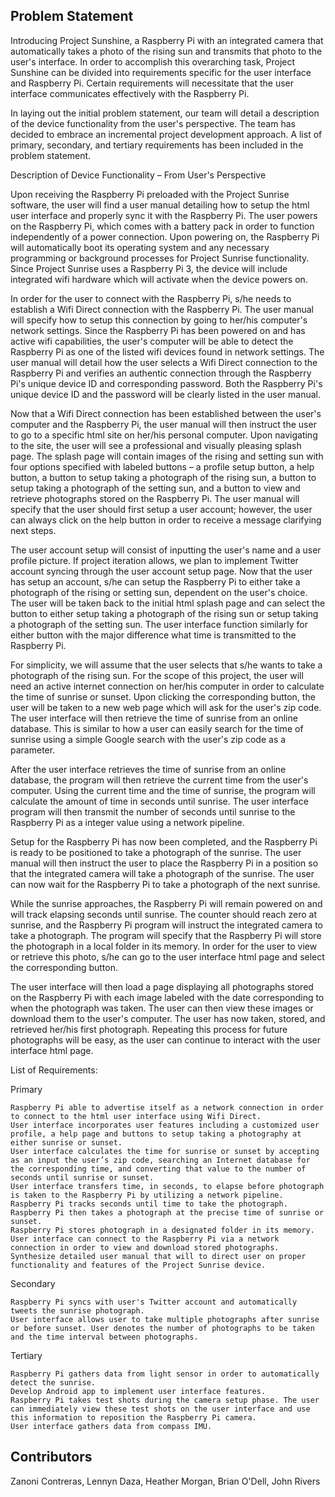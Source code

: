 ## Problem Statement

 Introducing Project Sunshine, a Raspberry Pi with an integrated camera that automatically takes a photo of the rising sun and transmits that photo to the user's interface. In order to accomplish this overarching task, Project Sunshine can be divided into requirements specific for the user interface and Raspberry Pi. Certain requirements will necessitate that the user interface communicates effectively with the Raspberry Pi.

In laying out the initial problem statement, our team will detail a description of the device functionality from the user's perspective. The team has decided to embrace an incremental project development approach. A list of primary, secondary, and tertiary requirements has been included in the problem statement.

Description of Device Functionality – From User's Perspective

Upon receiving the Raspberry Pi preloaded with the Project Sunrise software, the user will find a user manual detailing how to setup the html user interface and properly sync it with the Raspberry Pi. The user powers on the Raspberry Pi, which comes with a battery pack in order to function independently of a power connection. Upon powering on, the Raspberry Pi will automatically boot its operating system and any necessary programming or background processes for Project Sunrise functionality. Since Project Sunrise uses a Raspberry Pi 3, the device will include integrated wifi hardware which will activate when the device powers on.

In order for the user to connect with the Raspberry Pi, s/he needs to establish a Wifi Direct connection with the Raspberry Pi. The user manual will specify how to setup this connection by going to her/his computer's network settings. Since the Raspberry Pi has been powered on and has active wifi capabilities, the user's computer will be able to detect the Raspberry Pi as one of the listed wifi devices found in network settings. The user manual will detail how the user selects a Wifi Direct connection to the Raspberry Pi and verifies an authentic connection through the Raspberry Pi's unique device ID and corresponding password. Both the Raspberry Pi's unique device ID and the password will be clearly listed in the user manual.

Now that a Wifi Direct connection has been established between the user's computer and the Raspberry Pi, the user manual will then instruct the user to go to a specific html site on her/his personal computer. Upon navigating to the site, the user will see a professional and visually pleasing splash page. The splash page will contain images of the rising and setting sun with four options specified with labeled buttons – a profile setup button, a help button, a button to setup taking a photograph of the rising sun, a button to setup taking a photograph of the setting sun, and a button to view and retrieve photographs stored on the Raspberry Pi. The user manual will specify that the user should first setup a user account; however, the user can always click on the help button in order to receive a message clarifying next steps.

The user account setup will consist of inputting the user's name and a user profile picture. If project iteration allows, we plan to implement Twitter account syncing through the user account setup page. Now that the user has setup an account, s/he can setup the Raspberry Pi to either take a photograph of the rising or setting sun, dependent on the user's choice. The user will be taken back to the initial html splash page and can select the button to either setup taking a photograph of the rising sun or setup taking a photograph of the setting sun. The user interface function similarly for either button with the major difference what time is transmitted to the Raspberry Pi.

For simplicity, we will assume that the user selects that s/he wants to take a photograph of the rising sun. For the scope of this project, the user will need an active internet connection on her/his computer in order to calculate the time of sunrise or sunset. Upon clicking the corresponding button, the user will be taken to a new web page which will ask for the user's zip code. The user interface will then retrieve the time of sunrise from an online database. This is similar to how a user can easily search for the time of sunrise using a simple Google search with the user's zip code as a parameter.

After the user interface retrieves the time of sunrise from an online database, the program will then retrieve the current time from the user's computer. Using the current time and the time of sunrise, the program will calculate the amount of time in seconds until sunrise. The user interface program will then transmit the number of seconds until sunrise to the Raspberry Pi as a integer value using a network pipeline.

Setup for the Raspberry Pi has now been completed, and the Raspberry Pi is ready to be positioned to take a photograph of the sunrise. The user manual will then instruct the user to place the Raspberry Pi in a position so that the integrated camera will take a photograph of the sunrise. The user can now wait for the Raspberry Pi to take a photograph of the next sunrise.

While the sunrise approaches, the Raspberry Pi will remain powered on and will track elapsing seconds until sunrise. The counter should reach zero at sunrise, and the Raspberry Pi program will instruct the integrated camera to take a photograph. The program will specify that the Raspberry Pi will store the photograph in a local folder in its memory. In order for the user to view or retrieve this photo, s/he can go to the user interface html page and select the corresponding button.

The user interface will then load a page displaying all photographs stored on the Raspberry Pi with each image labeled with the date corresponding to when the photograph was taken. The user can then view these images or download them to the user's computer. The user has now taken, stored, and retrieved her/his first photograph. Repeating this process for future photographs will be easy, as the user can continue to interact with the user interface html page.

List of Requirements:

Primary

    Raspberry Pi able to advertise itself as a network connection in order to connect to the html user interface using Wifi Direct.
    User interface incorporates user features including a customized user profile, a help page and buttons to setup taking a photography at either sunrise or sunset.
    User interface calculates the time for sunrise or sunset by accepting as an input the user’s zip code, searching an Internet database for the corresponding time, and converting that value to the number of seconds until sunrise or sunset.
    User interface transfers time, in seconds, to elapse before photograph is taken to the Raspberry Pi by utilizing a network pipeline.
    Raspberry Pi tracks seconds until time to take the photograph. Raspberry Pi then takes a photograph at the precise time of sunrise or sunset.
    Raspberry Pi stores photograph in a designated folder in its memory.
    User interface can connect to the Raspberry Pi via a network connection in order to view and download stored photographs.
    Synthesize detailed user manual that will to direct user on proper functionality and features of the Project Sunrise device.

Secondary

    Raspberry Pi syncs with user's Twitter account and automatically tweets the sunrise photograph.
    User interface allows user to take multiple photographs after sunrise or before sunset. User denotes the number of photographs to be taken and the time interval between photographs.

Tertiary

    Raspberry Pi gathers data from light sensor in order to automatically detect the sunrise.
    Develop Android app to implement user interface features.
    Raspberry Pi takes test shots during the camera setup phase. The user can immediately view these test shots on the user interface and use this information to reposition the Raspberry Pi camera.
    User interface gathers data from compass IMU.


## Contributors

Zanoni Contreras,
Lennyn Daza,
Heather Morgan,
Brian O'Dell,
John Rivers

